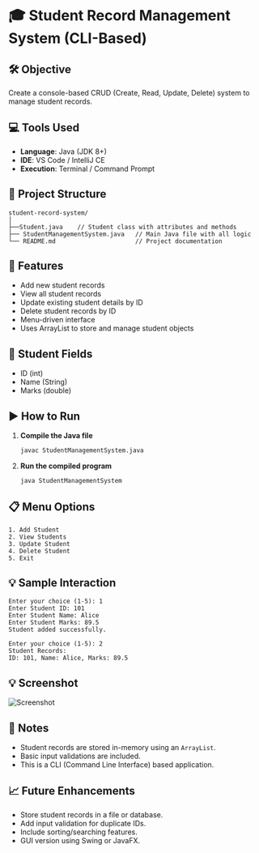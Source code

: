 
# 🎓 Student Record Management System (CLI-Based)

## 🛠️ Objective
Create a console-based CRUD (Create, Read, Update, Delete) system to manage student records.

## 💻 Tools Used
- **Language**: Java (JDK 8+)
- **IDE**: VS Code / IntelliJ CE
- **Execution**: Terminal / Command Prompt

## 📂 Project Structure

```
student-record-system/
│
├──Student.java    // Student class with attributes and methods
├── StudentManagementSystem.java   // Main Java file with all logic
└── README.md                      // Project documentation
```

## 🚀 Features

- Add new student records
- View all student records
- Update existing student details by ID
- Delete student records by ID
- Menu-driven interface
- Uses ArrayList to store and manage student objects

## 🧾 Student Fields

- ID (int)
- Name (String)
- Marks (double)

## ▶️ How to Run

1. **Compile the Java file**
   ```bash
   javac StudentManagementSystem.java
   ```

2. **Run the compiled program**
   ```bash
   java StudentManagementSystem
   ```

## 📋 Menu Options

```
1. Add Student
2. View Students
3. Update Student
4. Delete Student
5. Exit
```

## 💡 Sample Interaction

```
Enter your choice (1-5): 1
Enter Student ID: 101
Enter Student Name: Alice
Enter Student Marks: 89.5
Student added successfully.

Enter your choice (1-5): 2
Student Records:
ID: 101, Name: Alice, Marks: 89.5
```

## 💡 Screenshot

![Screenshot](https://github.com/yourusername/StudentManagementSystem/blob/main/screenshot.png)
## 📌 Notes

- Student records are stored in-memory using an `ArrayList`.
- Basic input validations are included.
- This is a CLI (Command Line Interface) based application.

## 📈 Future Enhancements

- Store student records in a file or database.
- Add input validation for duplicate IDs.
- Include sorting/searching features.
- GUI version using Swing or JavaFX.
